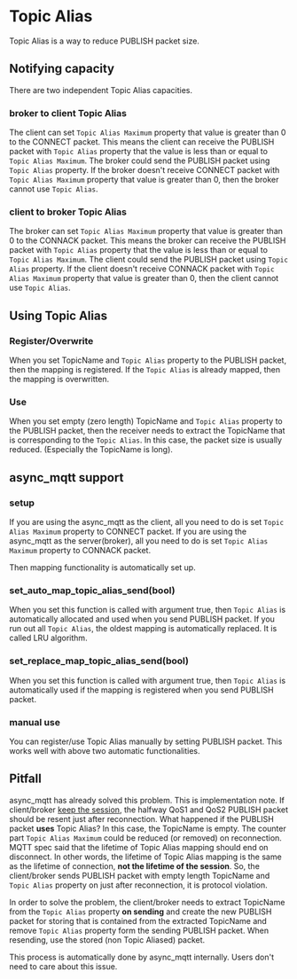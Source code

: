 # Topic Alias
Topic Alias is a way to reduce PUBLISH packet size.

## Notifying capacity
There are two independent Topic Alias capacities. 

### broker to client Topic Alias
The client can set `Topic Alias Maximum` property that value is greater than 0 to the CONNECT packet. This means the client can receive the PUBLISH packet with `Topic Alias` property that the value is less than or equal to `Topic Alias Maximum`. The broker could send the PUBLISH packet using `Topic Alias` property.
If the broker doesn't receive CONNECT packet with `Topic Alias Maximum` property that value is greater than 0, then the broker cannot use `Topic Alias`.

### client to broker Topic Alias
The broker can set `Topic Alias Maximum` property that value is greater than 0 to the CONNACK packet. This means the broker can receive the PUBLISH packet with `Topic Alias` property that the value is less than or equal to `Topic Alias Maximum`. The client could send the PUBLISH packet using `Topic Alias` property.
If the client doesn't receive CONNACK packet with `Topic Alias Maximum` property that value is greater than 0, then the client cannot use `Topic Alias`.

## Using Topic Alias
### Register/Overwrite
When you set TopicName and `Topic Alias` property to the PUBLISH packet, then the mapping is registered. If the `Topic Alias` is already mapped, then the mapping is overwritten.

### Use
When you set empty (zero length) TopicName and `Topic Alias` property to the PUBLISH packet, then the receiver needs to extract the TopicName that is corresponding to the `Topic Alias`.
In this case, the packet size is usually reduced. (Especially the TopicName is long).

## async_mqtt support
### setup
If you are using the async_mqtt as the client, all you need to do is set `Topic Alias Maximum` property to CONNECT packet.
If you are using the async_mqtt as the server(broker), all you need to do is set `Topic Alias Maximum` property to CONNACK packet.

Then mapping functionality is automatically set up.

### set_auto_map_topic_alias_send(bool)
When you set this function is called with argument true, then `Topic Alias` is automatically allocated and used when you send PUBLISH packet. If you run out all `Topic Alias`, the oldest mapping is automatically replaced. It is called LRU algorithm.

### set_replace_map_topic_alias_send(bool)
When you set this function is called with argument true, then `Topic Alias` is automatically used if the mapping is registered when you send PUBLISH packet.

### manual use
You can register/use Topic Alias manually by setting PUBLISH packet. This works well with above two automatic functionalities.

## Pitfall
async_mqtt has already solved this problem. This is implementation note.
If client/broker [keep the session](keep_session.md), the halfway QoS1 and QoS2 PUBLISH packet should be resent just after reconnection. What happened if the PUBLISH packet **uses** Topic Alias? In this case, the TopicName is empty. The counter part `Topic Alias Maximum` could be reduced (or removed) on reconnection. MQTT spec said that the lifetime of Topic Alias mapping should end on disconnect. In other words, the lifetime of Topic Alias mapping is the same as the lifetime of connection, **not the lifetime of the session**.
So, the client/broker sends PUBLISH packet with empty length TopicName and `Topic Alias` property on just after reconnection, it is protocol violation.

In order to solve the problem, the client/broker needs to extract TopicName from the `Topic Alias` property **on sending** and create the new PUBLISH packet for storing that is contained from the extracted TopicName and remove `Topic Alias` property form the sending PUBLISH packet. When resending, use the stored (non Topic Aliased) packet.

This process is automatically done by async_mqtt internally. Users don't need to care about this issue.

